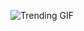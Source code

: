 ![Trending GIF](https://media2.giphy.com/media/v1.Y2lkPThiYjIxNzcydnhjcG12ODQ1N3g0OThjZnN6dzFjYmlma3czZzRlbXljcDZ3bnVteSZlcD12MV9naWZzX3NlYXJjaCZjdD1n/MT5UUV1d4CXE2A37Dg/giphy.gif)
